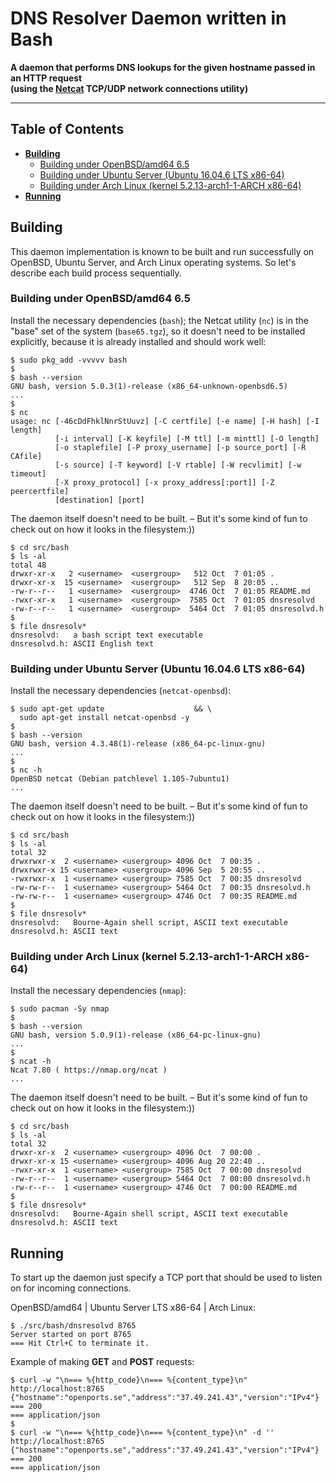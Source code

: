# DNS Resolver Daemon written in Bash

**A daemon that performs DNS lookups for the given hostname passed in an HTTP request
<br />(using the [Netcat](http://nc110.sourceforge.net "Netcat: the TCP/IP swiss army") TCP/UDP network connections utility)**

---

## Table of Contents

* **[Building](#building)**
  * [Building under OpenBSD/amd64 6.5](#building-under-openbsdamd64-65)
  * [Building under Ubuntu Server (Ubuntu 16.04.6 LTS x86-64)](#building-under-ubuntu-server-ubuntu-16046-lts-x86-64)
  * [Building under Arch Linux (kernel 5.2.13-arch1-1-ARCH x86-64)](#building-under-arch-linux-kernel-5213-arch1-1-arch-x86-64)
* **[Running](#running)**

## Building

This daemon implementation is known to be built and run successfully on OpenBSD, Ubuntu Server, and Arch Linux operating systems. So let's describe each build process sequentially.

### Building under OpenBSD/amd64 6.5

Install the necessary dependencies (`bash`); the Netcat utility (`nc`) is in the "base" set of the system (`base65.tgz`), so it doesn't need to be installed explicitly, because it is already installed and should work well:

```
$ sudo pkg_add -vvvvv bash
$
$ bash --version
GNU bash, version 5.0.3(1)-release (x86_64-unknown-openbsd6.5)
...
$
$ nc
usage: nc [-46cDdFhklNnrStUuvz] [-C certfile] [-e name] [-H hash] [-I length]
          [-i interval] [-K keyfile] [-M ttl] [-m minttl] [-O length]
          [-o staplefile] [-P proxy_username] [-p source_port] [-R CAfile]
          [-s source] [-T keyword] [-V rtable] [-W recvlimit] [-w timeout]
          [-X proxy_protocol] [-x proxy_address[:port]] [-Z peercertfile]
          [destination] [port]
```

The daemon itself doesn't need to be built. &ndash; But it's some kind of fun to check out on how it looks in the filesystem:))
```
$ cd src/bash
$ ls -al
total 48
drwxr-xr-x   2 <username>  <usergroup>   512 Oct  7 01:05 .
drwxr-xr-x  15 <username>  <usergroup>   512 Sep  8 20:05 ..
-rw-r--r--   1 <username>  <usergroup>  4746 Oct  7 01:05 README.md
-rwxr-xr-x   1 <username>  <usergroup>  7585 Oct  7 01:05 dnsresolvd
-rw-r--r--   1 <username>  <usergroup>  5464 Oct  7 01:05 dnsresolvd.h
$
$ file dnsresolv*
dnsresolvd:   a bash script text executable
dnsresolvd.h: ASCII English text
```

### Building under Ubuntu Server (Ubuntu 16.04.6 LTS x86-64)

Install the necessary dependencies (`netcat-openbsd`):

```
$ sudo apt-get update                    && \
  sudo apt-get install netcat-openbsd -y
$
$ bash --version
GNU bash, version 4.3.48(1)-release (x86_64-pc-linux-gnu)
...
$
$ nc -h
OpenBSD netcat (Debian patchlevel 1.105-7ubuntu1)
...
```

The daemon itself doesn't need to be built. &ndash; But it's some kind of fun to check out on how it looks in the filesystem:))

```
$ cd src/bash
$ ls -al
total 32
drwxrwxr-x  2 <username> <usergroup> 4096 Oct  7 00:35 .
drwxrwxr-x 15 <username> <usergroup> 4096 Sep  5 20:55 ..
-rwxrwxr-x  1 <username> <usergroup> 7585 Oct  7 00:35 dnsresolvd
-rw-rw-r--  1 <username> <usergroup> 5464 Oct  7 00:35 dnsresolvd.h
-rw-rw-r--  1 <username> <usergroup> 4746 Oct  7 00:35 README.md
$
$ file dnsresolv*
dnsresolvd:   Bourne-Again shell script, ASCII text executable
dnsresolvd.h: ASCII text
```

### Building under Arch Linux (kernel 5.2.13-arch1-1-ARCH x86-64)

Install the necessary dependencies (`nmap`):

```
$ sudo pacman -Sy nmap
$
$ bash --version
GNU bash, version 5.0.9(1)-release (x86_64-pc-linux-gnu)
...
$
$ ncat -h
Ncat 7.80 ( https://nmap.org/ncat )
...
```

The daemon itself doesn't need to be built. &ndash; But it's some kind of fun to check out on how it looks in the filesystem:))

```
$ cd src/bash
$ ls -al
total 32
drwxr-xr-x  2 <username> <usergroup> 4096 Oct  7 00:00 .
drwxr-xr-x 15 <username> <usergroup> 4096 Aug 20 22:40 ..
-rwxr-xr-x  1 <username> <usergroup> 7585 Oct  7 00:00 dnsresolvd
-rw-r--r--  1 <username> <usergroup> 5464 Oct  7 00:00 dnsresolvd.h
-rw-r--r--  1 <username> <usergroup> 4746 Oct  7 00:00 README.md
$
$ file dnsresolv*
dnsresolvd:   Bourne-Again shell script, ASCII text executable
dnsresolvd.h: ASCII text
```

## Running

To start up the daemon just specify a TCP port that should be used to listen on for incoming connections.

OpenBSD/amd64 | Ubuntu Server LTS x86-64 | Arch Linux:

```
$ ./src/bash/dnsresolvd 8765
Server started on port 8765
=== Hit Ctrl+C to terminate it.
```

Example of making **GET** and **POST** requests:

```
$ curl -w "\n=== %{http_code}\n=== %{content_type}\n" http://localhost:8765
{"hostname":"openports.se","address":"37.49.241.43","version":"IPv4"}
=== 200
=== application/json
$
$ curl -w "\n=== %{http_code}\n=== %{content_type}\n" -d '' http://localhost:8765
{"hostname":"openports.se","address":"37.49.241.43","version":"IPv4"}
=== 200
=== application/json
```
